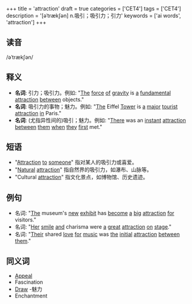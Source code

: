 +++
title = 'attraction'
draft = true
categories = ['CET4']
tags = ['CET4']
description = '[əˈtræk∫ən] n.吸引；吸引力；引力'
keywords = ['ai words', 'attraction']
+++

## 读音
/əˈtrækʃən/

## 释义
- **名词**: 引力；吸引力。例如: "[The](/zh/post/the/) [force](/zh/post/force/) [of](/zh/post/of/) [gravity](/zh/post/gravity/) is [a](/zh/post/a/) [fundamental](/zh/post/fundamental/) [attraction](/zh/post/attraction/) [between](/zh/post/between/) objects."
- **名词**: 吸引力的事物；魅力。例如: "[The](/zh/post/the/) Eiffel [Tower](/zh/post/tower/) is [a](/zh/post/a/) [major](/zh/post/major/) [tourist](/zh/post/tourist/) [attraction](/zh/post/attraction/) [in](/zh/post/in/) Paris."
- **名词**: (尤指异性间的)吸引；魅力。例如: "[There](/zh/post/there/) was an [instant](/zh/post/instant/) [attraction](/zh/post/attraction/) [between](/zh/post/between/) [them](/zh/post/them/) [when](/zh/post/when/) [they](/zh/post/they/) [first](/zh/post/first/) met."

## 短语
- "[Attraction](/zh/post/attraction/) [to](/zh/post/to/) [someone](/zh/post/someone/)" 指对某人的吸引力或喜爱。
- "[Natural](/zh/post/natural/) [attraction](/zh/post/attraction/)" 指自然界的吸引力，如瀑布、山脉等。
- "Cultural [attraction](/zh/post/attraction/)" 指文化景点，如博物馆、历史遗迹。

## 例句
- 名词: "[The](/zh/post/the/) museum's [new](/zh/post/new/) [exhibit](/zh/post/exhibit/) has [become](/zh/post/become/) [a](/zh/post/a/) [big](/zh/post/big/) [attraction](/zh/post/attraction/) [for](/zh/post/for/) visitors."
- 名词: "[Her](/zh/post/her/) [smile](/zh/post/smile/) [and](/zh/post/and/) charisma were [a](/zh/post/a/) [great](/zh/post/great/) [attraction](/zh/post/attraction/) [on](/zh/post/on/) [stage](/zh/post/stage/)."
- 名词: "[Their](/zh/post/their/) shared [love](/zh/post/love/) [for](/zh/post/for/) [music](/zh/post/music/) was [the](/zh/post/the/) [initial](/zh/post/initial/) [attraction](/zh/post/attraction/) [between](/zh/post/between/) [them](/zh/post/them/)."

## 同义词
- [Appeal](/zh/post/appeal/)
- Fascination
- [Draw](/zh/post/draw/)
-魅力
- Enchantment
